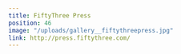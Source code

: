 ```yaml
---
title: FiftyThree Press
position: 46
image: "/uploads/gallery__fiftythreepress.jpg"
link: http://press.fiftythree.com/
---
```


